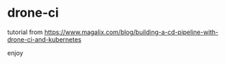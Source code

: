 # drone-ci

tutorial from https://www.magalix.com/blog/building-a-cd-pipeline-with-drone-ci-and-kubernetes

enjoy
